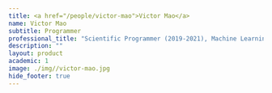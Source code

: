 ```yaml
---
title: <a href="/people/victor-mao">Victor Mao</a>
name: Victor Mao
subtitle: Programmer
professional_title: "Scientific Programmer (2019-2021), Machine Learning Software Engineer, Google"  # Joined professional titles
description: ""
layout: product
academic: 1
image: ./img//victor-mao.jpg
hide_footer: true
---
```

